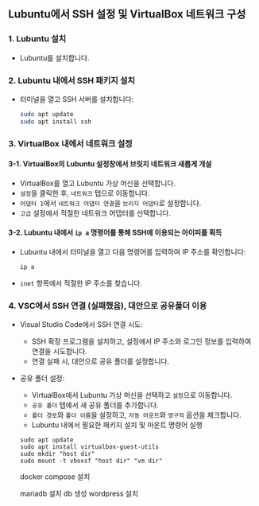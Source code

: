 ## Lubuntu에서 SSH 설정 및 VirtualBox 네트워크 구성

### 1. Lubuntu 설치
- Lubuntu를 설치합니다.

### 2. Lubuntu 내에서 SSH 패키지 설치
- 터미널을 열고 SSH 서버를 설치합니다:
  ```bash
  sudo apt update
  sudo apt install ssh
  ```

### 3. VirtualBox 내에서 네트워크 설정

#### 3-1. VirtualBox의 Lubuntu 설정창에서 브릿지 네트워크 새롭게 개설
- VirtualBox를 열고 Lubuntu 가상 머신을 선택합니다.
- `설정`을 클릭한 후, `네트워크` 탭으로 이동합니다.
- `어댑터 1`에서 `네트워크 어댑터 연결`을 `브리지 어댑터`로 설정합니다.
- `고급` 설정에서 적절한 네트워크 어댑터를 선택합니다.

#### 3-2. Lubuntu 내에서 `ip a` 명령어를 통해 SSH에 이용되는 아이피를 획득
- Lubuntu 내에서 터미널을 열고 다음 명령어를 입력하여 IP 주소를 확인합니다:
  ```bash
  ip a
  ```
- `inet` 항목에서 적절한 IP 주소를 찾습니다.

### 4. VSC에서 SSH 연결 (실패했음), 대안으로 공유폴더 이용

- Visual Studio Code에서 SSH 연결 시도:
  - SSH 확장 프로그램을 설치하고, 설정에서 IP 주소와 로그인 정보를 입력하여 연결을 시도합니다.
  - 연결 실패 시, 대안으로 공유 폴더를 설정합니다.

- 공유 폴더 설정:
  - VirtualBox에서 Lubuntu 가상 머신을 선택하고 `설정`으로 이동합니다.
  - `공유 폴더` 탭에서 새 공유 폴더를 추가합니다.
  - `폴더 경로`와 `폴더 이름`을 설정하고, `자동 마운트`와 `영구적` 옵션을 체크합니다.
  - Lubuntu 내에서 필요한 패키지 설치 및 마운트 명령어 실행
  ```
  sudo apt update
  sudo apt install virtualbox-guest-utils
  sudo mkdir "host dir"
  sudo mount -t vboxsf "host dir" "vm dir"
  ```



  docker compose 설치

  mariadb 설치
  db 생성
  wordpress 설치
  